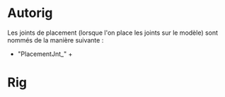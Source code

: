 # Autorig

Les joints de placement (lorsque l'on place les joints sur le modèle) sont nommés de la manière suivante :
- "PlacementJnt_" + <NomDuJoint>



# Rig

